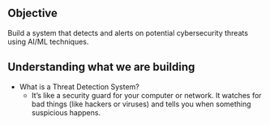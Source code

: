 ## Objective

Build a system that detects and alerts on potential cybersecurity threats using AI/ML techniques. 

## Understanding what we are building 

- What is a Threat Detection System?
  - It’s like a security guard for your computer or network. It watches for bad things (like hackers or viruses) and tells you when something suspicious happens. 
